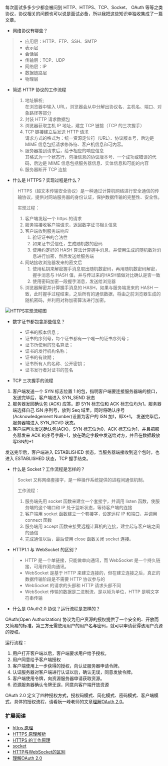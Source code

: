 每次面试多多少少都会被问到 HTTP、HTTPS、TCP、Socket、 OAuth 等等之类协议，协议相关的问题也可以说是面试必备，所以我把这些知识单独收集成了一篇文章。

- 网络协议有哪些？

> - 应用层：HTTP、FTP、SSH、SMTP
> - 表示层
> - 会话层
> - 传输层：TCP、UDP
> - 网络层：IP
> - 数据链路层
> - 物理层

- 简述 HTTP 协议的工作流程

> 1. 地址解析;  
> 在浏览器中输入 URL，浏览器会从中分解出协议名、主机名、端口、对象路径等部分
> 2. 封装 HTTP 请求数据包
> 3. 浏览器获取主机 IP 地址，建立 TCP 链接（TCP 的三次握手）
> 4. TCP 链接建立后发送 HTTP 请求  
> 请求方式的格式为：统一资源定位符（URL）、协议版本号，后边是 MIME 信息包括请求修饰符、客户机信息和可内容。
> 5. 服务器接到请求后，给予相应的响应信息  
> 其格式为一个状态行，包括信息的协议版本号、一个成功或错误的代码，后边是 MIME 信息包括服务器信息、实体信息和可能的内容
> 6. 服务器断开 TCP 连接

- 什么是 HTTPS？实现过程是什么？ 

> HTTPS（超文本传输安全协议）是一种通过计算机网络进行安全通信的传输协议，提供对网站服务器的身份认证，保护数据传输的完整性、安全性。
> 
> 实现过程：
> 1. 客户端发起一个 https 的请求
> 2. 服务端接收客户端请求，返回数字证书相关信息
> 3. 客户端收到服务端响应
>    1. 验证证书的合法性  
>    2. 如果证书受信任，生成随机数的密码
>    3. 使用约定好的 HASH 算法计算握手消息，并使用生成的随机数对消息进行加密，然后发送给服务端
> 4. 网站接收浏览器发来的密文后
>    1. 使用私钥来解密握手消息取出随机数密码，再用随机数密码解密，握手消息与 HASH 值，并与传过来的HASH值做对比确认是否一致
>    2. 使用密码加密一段握手消息，发送给浏览器
> 5. 浏览器解密并计算握手消息的 HASH，如果与服务端发来的 HASH 一致，此时握手过程结束，之后所有的通信数据，将由之前浏览器生成的随机密码，并利用对称加密算法进行加密。

![HTTPS实现流程图](http://img.blog.csdn.net/20130924102812796)

- 数字证书都包含那些信息？

> - 证书的版本信息；
> - 证书的序列号，每个证书都有一个唯一的证书序列号；
> - 证书所使用的签名算法；
> - 证书的发行机构名称；
> - 证书的有效期；
> - 证书所有人的名称、公开密钥；
> - 证书发行者对证书的签名

- TCP 三次握手的流程

1. 客户端发送一个 SYN 标志位置 1 的包，指明客户端要连接服务器端的接口，发送完毕后，客户端进入 SYN_SEND 状态
2. 服务器发回确认包 (ACK) 应答。即 SYN 标志位和 ACK 标志位均为1。服务器端选择自己 ISN 序列号，放到 Seq 域里，同时将确认序号(Acknowledgement Number)设置为客户的 ISN 加1，即X+1。 发送完毕后，服务器端进入 SYN_RCVD 状态。
3. 客户端再次发送确认包(ACK)，SYN 标志位为0，ACK 标志位为1，并且把服务器发来 ACK 的序号字段+1，放在确定字段中发送给对方，并且在数据段放写ISN的+1

发送完毕后，客户端进入 ESTABLISHED 状态，当服务器端接收到这个包时，也进入 ESTABLISHED 状态，TCP 握手结束。

- 什么是 Socket？工作流程是怎样的？

> Socket 又称网络套接字，是一种操作系统提供的进程间通信机制。
> 
> 工作流程：
> 
> 1. 服务端先用 socket 函数来建立一个套接字，并调用 listen 函数，使服务端的这个端口和 IP 处于监听状态，等待客户端的连接
> 2. 客户端用 socket 函数建立一个套接字，设定远程 IP 和端口，并调用 connect 函数
> 3. 服务端用 accept 函数来接受远程计算机的连接，建立起与客户端之间的通信
> 4. 完成通信以后，最后使用 close 函数关闭 socket 连接。

- HTTP1.1 与 WebSocket 的区别？

> - HTTP 是一个单链接，只能做单向通讯，而 WebSocket 是一个持久链接，可用作双向通讯。
> - WebSocket 是基于 HTTP 来建立连接的，但在建立连接之后，真正的数据传输阶段是不需要 HTTP 协议参与的
> - WebSocket 的请求的头部和 HTTP 请求头部不同
> - WebSocket 传输的数据是二进制流，是以帧为单位，HTTP 是明文字符串传输

- 什么是 OAuth2.0 协议？运行流程是怎样的？

OAuth(Open Authorization) 协议为用户资源的授权提供了一个安全的、开放而又简易的标准，第三方无需使用用户的用户名与密码，就可以申请获得该用户资源的授权。

运行流程：

1. 用户打开客户端以后，客户端要求用户给予授权。
2. 用户同意给予客户端授权
3. 客户端使用上一步获得的授权，向认证服务器申请令牌。
4. 认证服务器对客户端进行认证以后，确认无误，同意发放令牌。
5. 客户端使用令牌，向资源服务器申请获取资源。
6. 资源服务器确认令牌无误，同意向客户端开放资源

OAuth 2.0 定义了四种授权方式，授权码模式、简化模式、密码模式、客户端模式，具体的授权流程，请看阮一峰老师的文章[理解OAuth 2.0](http://www.ruanyifeng.com/blog/2014/05/oauth_2_0.html)。

### 扩展阅读

- [https 原理](http://blog.csdn.net/clh604/article/details/22179907)
- [HTTPS 原理解析](https://juejin.im/entry/59f1b593f265da430b7a7898)
- [HTTPS 的工作原理](https://www.cnblogs.com/ttltry-air/archive/2012/08/20/2647898.html)
- [socket](https://baike.baidu.com/item/socket/281150)
- [HTTP与WebSocket的区别](http://blog.csdn.net/baiye_xing/article/details/73938360)
- [理解OAuth 2.0](http://www.ruanyifeng.com/blog/2014/05/oauth_2_0.html)

